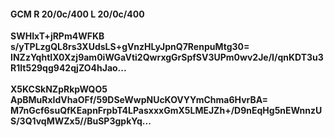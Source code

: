 #### GCM R 20/0c/400 L 20/0c/400
**SWHIxT+jRPm4WFKB**<br/>**s/yTPLzgQL8rs3XUdsLS+gVnzHLyJpnQ7RenpuMtg30=**<br/>**INZzYqhtIX0Xzj9am0iWGaVti2QwrxgGrSpfSV3UPm0wv2Je/I/qnKDT3u3R1It529qg942qjZO4hJao...**<br/><br/>
**X5KCSkNZpRkpWQO5**<br/>**ApBMuRxIdVhaOFf/59DSeWwpNUcKOVYYmChma6HvrBA=**<br/>**M7nGcf6suQfKEapnFrpbT4LPasxxxGmX5LMEJZh+/D9nEqHg5nEWnnzUS/3Q1vqMWZx5//BuSP3gpkYq...**